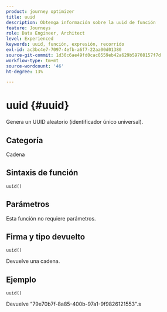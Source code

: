 ```yaml
---
product: journey optimizer
title: uuid
description: Obtenga información sobre la uuid de función
feature: Journeys
role: Data Engineer, Architect
level: Experienced
keywords: uuid, función, expresión, recorrido
exl-id: ac3bc4e7-7097-4efb-a6f7-22aa00d01380
source-git-commit: 1d30c6ae49fd0cac0559eb42a629b59708157f7d
workflow-type: tm+mt
source-wordcount: '46'
ht-degree: 13%

---
```


# uuid {#uuid}

Genera un UUID aleatorio (identificador único universal).

## Categoría

Cadena

## Sintaxis de función

`uuid()`

## Parámetros

Esta función no requiere parámetros.

## Firma y tipo devuelto

`uuid()`

Devuelve una cadena.

## Ejemplo

`uuid()`

Devuelve &quot;79e70b7f-8a85-400b-97a1-9f9826121553&quot;.s
